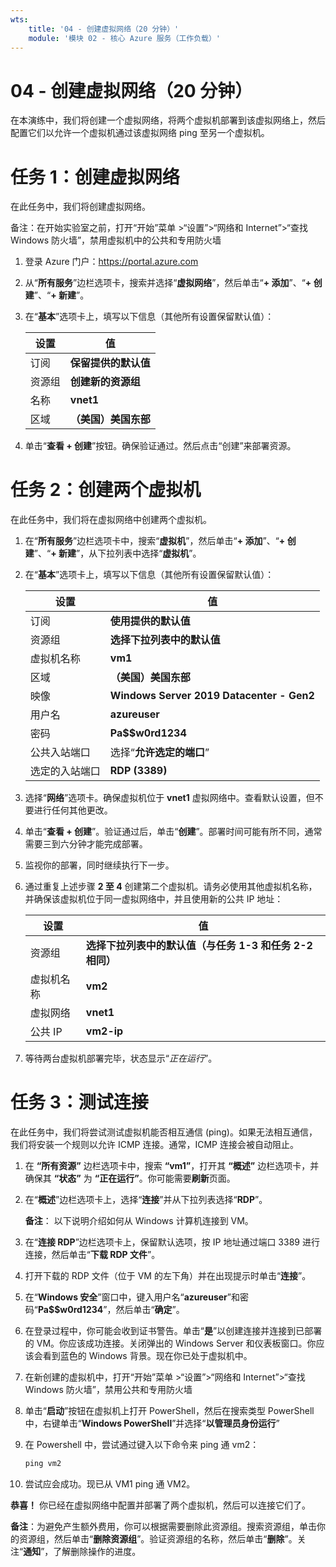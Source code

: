 ```yaml
---
wts:
    title: '04 - 创建虚拟网络（20 分钟）'
    module: '模块 02 - 核心 Azure 服务（工作负载）'
---
```

# 04 - 创建虚拟网络（20 分钟）

在本演练中，我们将创建一个虚拟网络，将两个虚拟机部署到该虚拟网络上，然后配置它们以允许一个虚拟机通过该虚拟网络 ping 至另一个虚拟机。

# 任务 1：创建虚拟网络 

在此任务中，我们将创建虚拟网络。 

备注：在开始实验室之前，打开“开始”菜单 >“设置”>“网络和 Internet”>“查找 Windows 防火墙”，禁用虚拟机中的公共和专用防火墙

1. 登录 Azure 门户：<a href="https://portal.azure.com" target="_blank"><span style="color: #0066cc;" color="#0066cc">https://portal.azure.com</span></a>

2. 从“**所有服务**”边栏选项卡，搜索并选择“**虚拟网络**”，然后单击“**+ 添加**”、“**+ 创建**”、“**+ 新建**”。 

3. 在“**基本**”选项卡上，填写以下信息（其他所有设置保留默认值）：

    | 设置 | 值 | 
    | --- | --- |
    | 订阅 | **保留提供的默认值** |
    | 资源组 | **创建新的资源组** |
    | 名称 | **vnet1** |
    | 区域 | **（美国）美国东部** |
    
   
4. 单击“**查看 + 创建**”按钮。确保验证通过。然后点击“创建”来部署资源。


# 任务 2：创建两个虚拟机

在此任务中，我们将在虚拟网络中创建两个虚拟机。 

1. 在“**所有服务**”边栏选项卡中，搜索“**虚拟机**”，然后单击“**+ 添加**”、“**+ 创建**”、“**+ 新建**”，从下拉列表中选择“**虚拟机**”。 

2. 在“**基本**”选项卡上，填写以下信息（其他所有设置保留默认值）：

   | 设置 | 值 | 
   | --- | --- |
   | 订阅 | **使用提供的默认值** |
   | 资源组 |  **选择下拉列表中的默认值** |
   | 虚拟机名称 | **vm1**|
   | 区域 | **（美国）美国东部** |
   | 映像 | **Windows Server 2019 Datacenter - Gen2** |
   | 用户名| **azureuser** |
   | 密码| **Pa$$w0rd1234** |
   | 公共入站端口| 选择“**允许选定的端口**” |
   | 选定的入站端口| **RDP (3389)** |
   

3. 选择“**网络**”选项卡。确保虚拟机位于 **vnet1** 虚拟网络中。查看默认设置，但不要进行任何其他更改。 

4. 单击“**查看 + 创建**”。验证通过后，单击“**创建**”。部署时间可能有所不同，通常需要三到六分钟才能完成部署。

5. 监视你的部署，同时继续执行下一步。 

6. 通过重复上述步骤 **2 至 4** 创建第二个虚拟机。请务必使用其他虚拟机名称，并确保该虚拟机位于同一虚拟网络中，并且使用新的公共 IP 地址：

    | 设置 | 值 |
    | --- | --- |
    | 资源组 | **选择下拉列表中的默认值（与任务 1-3 和任务 2-2 相同）** |
    | 虚拟机名称 |  **vm2** |
    | 虚拟网络 | **vnet1** |
    | 公共 IP | **vm2-ip** |

7. 等待两台虚拟机部署完毕，状态显示“*正在运行*”。

# 任务 3：测试连接 

在此任务中，我们将尝试测试虚拟机能否相互通信 (ping)。如果无法相互通信，我们将安装一个规则以允许 ICMP 连接。通常，ICMP 连接会被自动阻止。

1. 在 **“所有资源”** 边栏选项卡中，搜索 **“vm1”**，打开其 **“概述”** 边栏选项卡，并确保其 **“状态”** 为 **“正在运行”**。你可能需要**刷新**页面。

2. 在“**概述**”边栏选项卡上，选择“**连接**”并从下拉列表选择“**RDP**”。

    **备注**： 以下说明介绍如何从 Windows 计算机连接到 VM。 

3. 在“**连接 RDP**”边栏选项卡上，保留默认选项，按 IP 地址通过端口 3389 进行连接，然后单击“**下载 RDP 文件**”。

4. 打开下载的 RDP 文件（位于 VM 的左下角）并在出现提示时单击“**连接**”。 

5. 在“**Windows 安全**”窗口中，键入用户名“**azureuser**”和密码“**Pa$$w0rd1234**”，然后单击“**确定**”。

6. 在登录过程中，你可能会收到证书警告。单击“**是**”以创建连接并连接到已部署的 VM。你应该成功连接。关闭弹出的 Windows Server 和仪表板窗口。你应该会看到蓝色的 Windows 背景。现在你已处于虚拟机中。

7. 在新创建的虚拟机中，打开“开始”菜单 >“设置”>“网络和 Internet”>“查找 Windows 防火墙”，禁用公共和专用防火墙

8. 单击“**启动**”按钮在虚拟机上打开 PowerShell，然后在搜索类型 PowerShell 中，右键单击“**Windows PowerShell**”并选择“**以管理员身份运行**”

9. 在 Powershell 中，尝试通过键入以下命令来 ping 通 vm2：

   ```PowerShell
   ping vm2
   ```

10. 尝试应会成功。现已从 VM1 ping 通 VM2。


**恭喜！** 你已经在虚拟网络中配置并部署了两个虚拟机，然后可以连接它们了。

**备注**：为避免产生额外费用，你可以根据需要删除此资源组。搜索资源组，单击你的资源组，然后单击“**删除资源组**”。验证资源组的名称，然后单击“**删除**”。关注“**通知**”，了解删除操作的进度。
